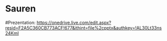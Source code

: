 # Sauren
#Prezentation: https://onedrive.live.com/edit.aspx?resid=F2A5C360CB773ACF!677&ithint=file%2cpptx&authkey=!AL30Lt33ns24KmI
